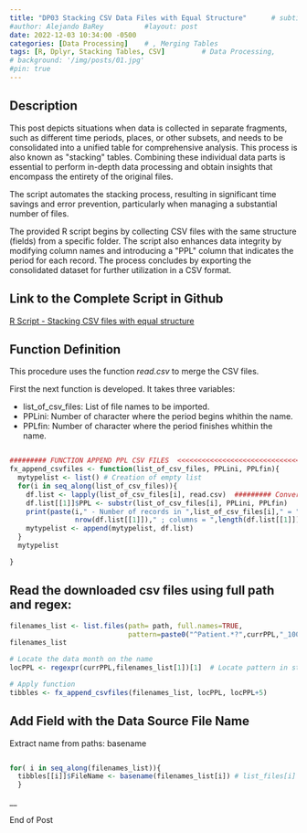 ```yaml
---
title: "DP03 Stacking CSV Data Files with Equal Structure"      # subtitle: "Description of R Scripts for data processing."
#author: Alejando BaRey          #layout: post
date: 2022-12-03 10:34:00 -0500
categories: [Data Processing]    # , Merging Tables
tags: [R, Dplyr, Stacking Tables, CSV]         # Data Processing, 
# background: '/img/posts/01.jpg'
#pin: true
---
```


## Description 

This post depicts situations when data is collected in separate fragments, such as different time periods, places, or other subsets, and needs to be consolidated into a unified table for comprehensive analysis. This process is also known as "stacking" tables. Combining these individual data parts is essential to perform in-depth data processing and obtain insights that encompass the entirety of the original files.

The script automates the stacking process, resulting in significant time savings and error prevention, particularly when managing a substantial number of files.

The provided R script begins by collecting CSV files with the same structure (fields) from a specific folder. The script also enhances data integrity by modifying column names and introducing a "PPL" column that indicates the period for each record. The process concludes by exporting the consolidated dataset for further utilization in a CSV format.

## Link to the Complete Script in Github
[R Script - Stacking CSV files with equal structure](https://github.com/albarey33/Data_Analysis_R/blob/main/03%20Merging%20CSV%20files%20equal%20structure.R)


## Function Definition

This procedure uses the function _read.csv_ to merge the CSV files.

First the next function is developed. It takes three variables: 
* list_of_csv_files: List of file names to be imported.
* PPLini: Number of character where the period begins whithin the name.
* PPLfin: Number of character where the period finishes whithin the name.

```R

######### FUNCTION APPEND PPL CSV FILES  <<<<<<<<<<<<<<<<<<<<<<<<<<<<<<<<
fx_append_csvfiles <- function(list_of_csv_files, PPLini, PPLfin){
  mytypelist <- list() # Creation of empty list
  for(i in seq_along(list_of_csv_files)){
    df.list <- lapply(list_of_csv_files[i], read.csv)  ######### Convert list to Data frame 
    df.list[[1]]$PPL <- substr(list_of_csv_files[i], PPLini, PPLfin)
    print(paste(i," - Number of records in ",list_of_csv_files[i]," = ",
                nrow(df.list[[1]])," ; columns = ",length(df.list[[1]]),sep=""))
    mytypelist <- append(mytypelist, df.list)
  }
  mytypelist

}
```

## Read the downloaded csv files using full path and regex: 

```R
filenames_list <- list.files(path= path, full.names=TRUE, 
                             pattern=paste0("^Patient.*?",currPPL,"_1000pts.csv"))
filenames_list

# Locate the data month on the name
locPPL <- regexpr(currPPL,filenames_list[1])[1]  # Locate pattern in string

# Apply function
tibbles <- fx_append_csvfiles(filenames_list, locPPL, locPPL+5)
```


## Add Field with the Data Source File Name

Extract name from paths: basename

```R

for( i in seq_along(filenames_list)){
  tibbles[[i]]$FileName <- basename(filenames_list[i]) # list_files[i]
  }

```



__

End of Post


